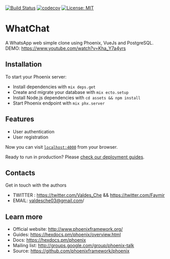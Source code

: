 [![Build Status](https://travis-ci.com/ValdesChe/WhatChat.svg?branch=master)](https://travis-ci.com/ValdesChe/WhatChat) [![codecov](https://codecov.io/gh/ValdesChe/WhatChat/branch/master/graph/badge.svg)](https://codecov.io/gh/ValdesChe/WhatChat) [![License: MIT](https://img.shields.io/badge/License-MIT-yellow.svg)](https://opensource.org/licenses/MIT)

# WhatChat

A WhatsApp web simple clone using Phoenix, VueJs and PostgreSQL.
DEMO: https://www.youtube.com/watch?v=Kha_Y7a4yrs

## Installation

To start your Phoenix server:

- Install dependencies with `mix deps.get`
- Create and migrate your database with `mix ecto.setup`
- Install Node.js dependencies with `cd assets && npm install`
- Start Phoenix endpoint with `mix phx.server`

## Features

- User authentication
- User registration

Now you can visit [`localhost:4000`](http://localhost:4000) from your browser.

Ready to run in production? Please [check our deployment guides](https://hexdocs.pm/phoenix/deployment.html).

## Contacts

Get in touch with the authors

- TWITTER : https://twitter.com/Valdes_Che && https://twitter.com/Faymir
- EMAIL: valdesche03@gmail.com/

## Learn more

- Official website: http://www.phoenixframework.org/
- Guides: https://hexdocs.pm/phoenix/overview.html
- Docs: https://hexdocs.pm/phoenix
- Mailing list: http://groups.google.com/group/phoenix-talk
- Source: https://github.com/phoenixframework/phoenix
